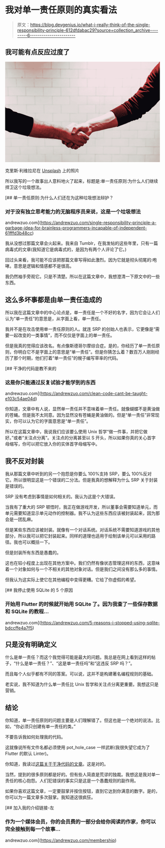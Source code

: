 # 我对单一责任原则的真实看法

> 原文：<https://blog.devgenius.io/what-i-really-think-of-the-single-responsibility-principle-612dfdabac29?source=collection_archive---------6----------------------->

## 我可能有点反应过度了

![](img/4dbe2d8a0f5e404a0a7d7cb1cba4b02e.png)

克里斯·利维拉尼在 [Unsplash](https://unsplash.com?utm_source=medium&utm_medium=referral) 上的照片

所以我写的一个故事出人意料地火了起来，标题是:单一责任原则:为什么人们继续捍卫这个垃圾想法。

[](https://andrewzuo.com/single-responsibility-principle-a-garbage-idea-for-brainless-programmers-incapable-of-independent-61fffd3b48cc) [## 单一责任原则:为什么人们还在为这种垃圾想法辩护？

### 对于没有独立思考能力的无脑程序员来说，这是一个垃圾想法

andrewzuo.com](https://andrewzuo.com/single-responsibility-principle-a-garbage-idea-for-brainless-programmers-incapable-of-independent-61fffd3b48cc) 

我从没想过那篇文章会火起来。我来自 Tumblr，在我发帖的这些年里，只有一篇病毒式的文章(我知道它是病毒式的，是因为有两个人评论了它。)

回过头来看，我可能不应该把那篇文章写得如此激烈。因为它就是彻头彻尾的:咆哮。意思是逻辑和情感都不是很高。

我仍然袖手旁观它。只是不清楚。所以在这篇文章中，我想澄清一下原文中的一些东西。

## 这么多坏事都是由单一责任造成的

所以我在这篇文章中的中心论点是，单一责任是一个不好的名字，因为它会让人们认为“单一责任”的意思是，从字面上看，单一责任。

我并不是在攻击使用单一责任原则的人。就连 SRP 的创始人也表示，它更像是“需要一起改变的一类事情”，而不仅仅是字面上的单一责任。

但是我真的觉得应该改名。有点像斯德哥尔摩综合症。是的，你经历了单一责任原则，你明白它不是字面上的意思是“单一责任”。但是你猜怎么着？数百万人刚刚经历了那个时期，他们打着“单一责任”的幌子编写草率的代码。

[](https://andrewzuo.com/clean-code-cant-be-taught-e103c54ae04d) [## 干净的代码是教不来的

### 这是你只能通过反复试验才能学到的东西

andrewzuo.com](https://andrewzuo.com/clean-code-cant-be-taught-e103c54ae04d) 

你知道，文章中有人说，显然单一责任并不意味着单一责任。就像蝴蝶不是黄油做的苍蝇。但是我不太同意。因为显然没有苍蝇是黄油做的。但是“单一责任”非常现实，你可以认为它的字面意思是“单一责任”。

所以在这篇文章中，我说我们应该要么使用 Unix 哲学“做一件事，并把它做好。”或者“关注点分离”。关注点的分离甚至以 S 开头，所以如果你真的关心首字母缩写，你可以把它放入你的实体首字母缩写中。

## 我不反对封装

我从那篇文章中听到的另一个抱怨是你要么 100%支持 SRP，要么 100%反对它。所以很明显这是一个错误的二分法。但是我真的想解释为什么 SRP 关于封装是错误的。

SRP 没有考虑到事情是如何相关的。我认为这是个大错误。

当我有了重大的 SRP 顿悟时，我正在做游戏开发，所以董事会需要知道单元，而单元需要知道显示单元动作的控制器。我不认为这些东西应该被封装起来，因为那会是一团乱麻。

但是某些东西应该被封装。就像有一个对话系统。对话系统不需要知道游戏的其他部分，所以我可以把它封装起来。同样的道理也适用于绘制该单元可以采用的路径。我也可以概括一下。

但是封装所有东西是愚蠢的。

这也在较小程度上出现在其他方案中。我们仍然有像状态管理这样的东西，这意味着一个对象如何与一个不相关的其他对象对话。但是我们之间没有那么多的事情。

但我认为这实际上使它在其他编程中变得更糟。它给了你虚假的希望。

[](https://andrewzuo.com/5-reasons-i-stopped-using-sqlite-bdccffe4a7f5) [## 我停止使用 SQLite 的 5 个原因

### 开始用 Flutter 的时候就开始用 SQLite 了。因为我查了一些保存数据和 SQLite 的教程…

andrewzuo.com](https://andrewzuo.com/5-reasons-i-stopped-using-sqlite-bdccffe4a7f5) 

## 只是没有明确定义

什么是单一责任？而这个我觉得可能是最大的问题。我总是在网上看到这样的帖子，“什么是单一责任？”、“这是单一责任吗”和“这违反 SRP 吗？”。

而且每个人似乎都有不同的答案。可以说，这并不是构建著名编程规则的基础。

老实说，我不知道为什么单一责任比 Unix 哲学和关注点分离更重要。我想这只是营销。

## 结论

你知道，单一责任原则的问题主要是人们理解错了。但这也是一个绝对的说法。比如，“你必须只创建有单一责任的类。”

不要告诉我如何处理我的代码。

这就像说所有文件名都必须使用 pot_hole_case 一样武断(我很失望它成为了 Flutter 的默认 Linter)。

你知道，我读过[这篇关于干净代码的文章](https://qntm.org/clean)。这是对的。

当然，提到的很多原则都是好的。但有些人简直是荒谬的独裁。我想这是我对单一责任的核心抱怨。人们犯错误的事实只是这是一个愚蠢规则的副作用。

如果你喜欢这篇文章，一定要鼓掌并按住按钮，直到它达到你满意的数字。是的，你可以为一篇文章多次鼓掌。我知道这很疯狂。

[](https://andrewzuo.com/membership) [## 加入我的介绍链接-左

### 作为一个媒体会员，你的会员费的一部分会给你阅读的作家，你可以完全接触到每一个故事…

andrewzuo.com](https://andrewzuo.com/membership)
